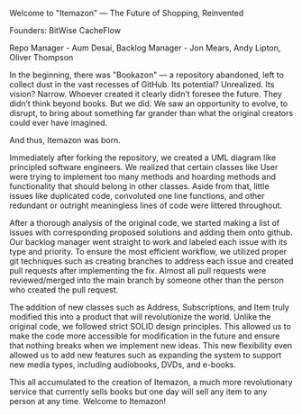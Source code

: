 Welcome to "Itemazon" — The Future of Shopping, Reinvented

Founders: BitWise CacheFlow

Repo Manager - Aum Desai, Backlog Manager - Jon Mears, Andy Lipton, Oliver Thompson

In the beginning, there was "Bookazon" — a repository abandoned, left to collect dust in the vast recesses of GitHub. Its potential? Unrealized. Its vision? Narrow. Whoever created it clearly didn’t foresee the future. They didn’t think beyond books. But we did. We saw an opportunity to evolve, to disrupt, to bring about something far grander than what the original creators could ever have imagined.

And thus, Itemazon was born.

Immediately after forking the repository, we created a UML diagram like principled software engineers. We realized that certain classes like User were trying to implement too many methods and hoarding methods and functionality that should belong in other classes. Aside from that, little issues like duplicated code, convoluted one line functions, and other redundant or outright meaningless lines of code were littered throughout. 

After a thorough analysis of the original code, we started making a list of issues with corresponding proposed solutions and adding them onto github. Our backlog manager went straight to work and labeled each issue with its type and priority. To ensure the most efficient workflow, we utilized proper git techniques such as creating branches to address each issue and created pull requests after implementing the fix. Almost all pull requests were reviewed/merged into the main branch by someone other than the person who created the pull request. 

The addition of new classes such as Address, Subscriptions, and Item truly modified this into a product that will revolutionize the world. Unlike the original code, we followed strict SOLID design principles. This allowed us to make the code more accessible for modification in the future and ensure that nothing breaks when we implement new ideas. This new flexibility even allowed us to add new features such as expanding the system to support new media types, including audiobooks, DVDs, and e-books.

This all accumulated to the creation of Itemazon, a much more revolutionary service that currently sells books but one day will sell any item to any person at any time. Welcome to Itemazon!  

